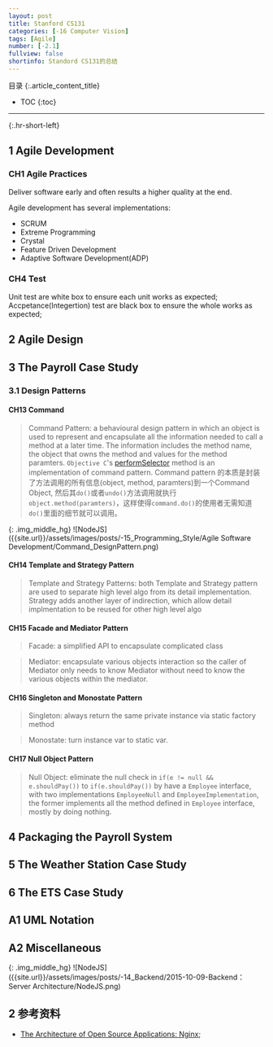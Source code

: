 ```yaml
---
layout: post
title: Stanford CS131 
categories: [-16 Computer Vision]
tags: [Agile]
number: [-2.1]
fullview: false
shortinfo: Standord CS131的总结
---
```

目录
{:.article_content_title}


* TOC
{:toc}

---
{:.hr-short-left}

## 1 Agile Development

### CH1 Agile Practices

Deliver software early and often results a higher quality at the end.

Agile development has several implementations:

- SCRUM
- Extreme Programming
- Crystal
- Feature Driven Development
- Adaptive Software Development(ADP)

### CH4 Test

Unit test are white box to ensure each unit works as expected;
Accpetance(Integertion) test are black box to ensure the whole works as expected;

## 2 Agile Design

## 3 The Payroll Case Study

### 3.1 Design Patterns

#### CH13 Command

> Command Pattern: a behavioural design pattern in which an object is used to represent and encapsulate all the information needed to call a method at a later time. The information includes the method name, the object that owns the method and values for the method paramters. `Objective C`'s [performSelector](https://developer.apple.com/documentation/objectivec/nsobject/1411637-performselector) method is an implementation of command pattern. Command pattern 的本质是封装了方法调用的所有信息(object, method, paramters)到一个Command Object, 然后其`do()`或者`undo()`方法调用就执行`object.method(paramters)`，这样使得`command.do()`的使用者无需知道`do()`里面的细节就可以调用。

{: .img_middle_hg}
![NodeJS]({{site.url}}/assets/images/posts/-15_Programming_Style/Agile Software Development/Command_DesignPattern.png)

#### CH14 Template and Strategy Pattern

> Template and Strategy Patterns: both Template and Strategy pattern are used to separate high level algo from its detail implementation.
Strategy adds another layer of indirection, which allow detail implmentation to be reused for other high level algo

#### CH15 Facade and Mediator Pattern

> Facade: a simplified API to encapsulate complicated class

> Mediator: encapsulate various objects interaction so the caller of Mediator only needs to know Mediator without need to know the various objects within the mediator.

#### CH16 Singleton and Monostate Pattern

> Singleton: always return the same private instance via static factory method

> Monostate: turn instance var to static var.

#### CH17 Null Object Pattern

> Null Object: eliminate the null check in  `if(e != null && e.shouldPay())` to `if(e.shouldPay())` by have a `Employee` interface, with two implementations `EmployeeNull` and `EmployeeImplementation`, the former implements all the method defined in `Employee` interface, mostly by doing nothing.



## 4 Packaging the Payroll System

## 5 The Weather Station Case Study

## 6 The ETS Case Study


## A1 UML Notation

## A2 Miscellaneous


{: .img_middle_hg}
![NodeJS]({{site.url}}/assets/images/posts/-14_Backend/2015-10-09-Backend：Server Architecture/NodeJS.png)

## 2 参考资料 ##

- [The Architecture of Open Source Applications: Nginx](http://www.aosabook.org/en/nginx.html);


